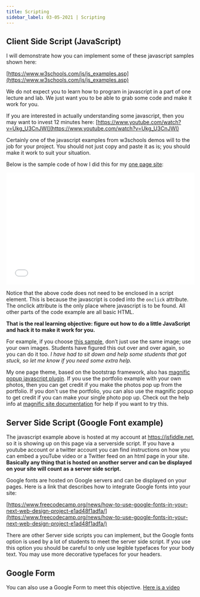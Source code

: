 ```yaml
---
title: Scripting
sidebar_label: 03-05-2021 | Scripting
---
```


## Client Side Script (JavaScript)

I will demonstrate how you can implement some of these javascript samples shown here:

[https://www.w3schools.com/js/js_examples.asp](https://www.w3schools.com/js/js_examples.asp)

We do not expect you to learn how to program in javascript in a part of one lecture and lab. We just want you to be able to grab some code and make it work for you.

If you are interested in actually understanding some javascript, then you may want to invest 12 minutes here: [https://www.youtube.com/watch?v=Ukg_U3CnJWI](https://www.youtube.com/watch?v=Ukg_U3CnJWI)

Certainly one of the javascript examples from w3schools demos will to the job for your project. You should not just copy and paste it as is; you should make it work to suit your situation.

Below is the sample code of how I did this for my  [one page site](https://opal.ils.unc.edu/~lblakej/website-helps/02-one-page-final-sample/):

<iframe width="100%" height="300" src="//jsfiddle.net/lblakej/7aLoqsw3/29/embedded/html,result/dark/" allowfullscreen="allowfullscreen" allowpaymentrequest frameborder="0"></iframe>

Notice that the above code does not need to be enclosed in a script element. This is because the javascript is coded into the ```onclick``` attribute. The onclick attribute is the only place where javascript is to be found. All other parts of the code example are all basic HTML.

**That is the real learning objective: figure out how to do a little JavaScript and hack it to make it work for you.**

For example, if you choose [this sample](https://www.w3schools.com/js/tryit.asp?filename=tryjs_intro_lightbulb), don’t just use the same image; use your own images. Students have figured this out over and over again, so you can do it too. <em>I have had to sit down and help some students that got stuck, so let me know if you need some extra help.</em>

My one page theme, based on the bootstrap framework, also has [magnific popup javascript plugin](https://dimsemenov.com/plugins/magnific-popup/). If you use the portfolio example with your own photos, then you can get credit if you make the photos pop up from the portfolio. If you don't use the portfolio, you can also use the magnific popup to get credit if you can make your single photo pop up. Check out the help info at [magnific site documentation](https://dimsemenov.com/plugins/magnific-popup/documentation.html) for help if you want to try this.


## Server Side Script (Google Font example)

The javascript example above is hosted at my account at https://jsfiddle.net, so it is showing up on this page via a serverside script. If you have a youtube account or a twitter account you can find instructions on how you can embed a youTube video or a Twitter feed on an html page in your site. **Basically any thing that is hosted on another server and can be displayed on your site will count as a server side script.**

Google fonts are hosted on Google servers and can be displayed on your pages. Here is a link that describes how to integrate Google fonts into your site:

[https://www.freecodecamp.org/news/how-to-use-google-fonts-in-your-next-web-design-project-e1ad48f1adfa/](https://www.freecodecamp.org/news/how-to-use-google-fonts-in-your-next-web-design-project-e1ad48f1adfa/)

There are other Server side scripts you can implement, but the Google fonts option is used by a lot of students to meet the server side script. If you use this option you should be careful to only use legible typefaces for your body text. You may use more decorative typefaces for your headers.

## Google Form
You can also use a Google Form to meet this objective. [Here is a video](https://www.youtube.com/watch?v=BtoOHhA3aPQ)
